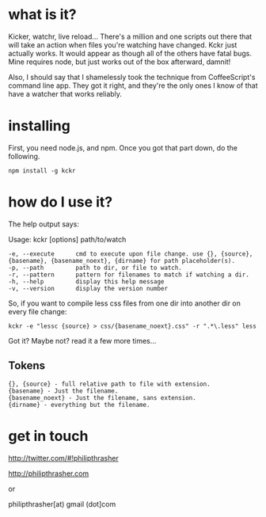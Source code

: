 what is it?
===========

Kicker, watchr, live reload... There's a million and one scripts out there that
will take an action when files you're watching have changed. Kckr just actually
works. It would appear as though all of the others have fatal bugs. Mine
requires node, but just works out of the box afterward, damnit!

Also, I should say that I shamelessly took the technique from CoffeeScript's
command line app. They got it right, and they're the only ones I know of that
have a watcher that works reliably.

installing
==========

First, you need node.js, and npm. Once you got that part down, do the following.

    npm install -g kckr

how do I use it?
================

The help output says:

  Usage: kckr [options] path/to/watch


    -e, --execute      cmd to execute upon file change. use {}, {source}, {basename}, {basename_noext}, {dirname} for path placeholder(s).
    -p, --path         path to dir, or file to watch.
    -r, --pattern      pattern for filenames to match if watching a dir.
    -h, --help         display this help message
    -v, --version      display the version number

So, if you want to compile less css files from one dir into another dir on every file change:

    kckr -e "lessc {source} > css/{basename_noext}.css" -r ".*\.less" less

Got it? Maybe not? read it a few more times...

Tokens
------

    {}, {source} - full relative path to file with extension.
    {basename} - Just the filename.
    {basename_noext} - Just the filename, sans extension.
    {dirname} - everything but the filename.

get in touch
============

http://twitter.com/#!philipthrasher

http://philipthrasher.com

or

philipthrasher[at) gmail (dot]com
